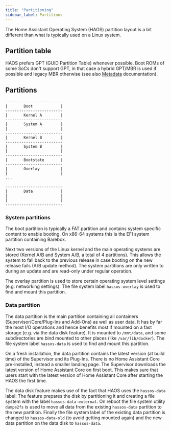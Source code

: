 ```yaml
---
title: "Partitioning"
sidebar_label: Partitions
---
```


The Home Assistant Operating System (HAOS) partition layout is a bit different than what is typically used on a Linux system.

## Partition table

HAOS prefers GPT (GUID Partition Table) whenever possible. Boot ROMs of some SoCs don't support GPT, in that case a hybrid GPT/MBR is used if possible and legacy MBR otherwise (see also [Metadata](board-metadata.md) documentation).

## Partitions

```text
-------------------------
|       Boot            |
-------------------------
|       Kernel A        |
-------------------------
|       System A        |
|                       |
-------------------------
|       Kernel B        |
-------------------------
|       System B        |
|                       |
-------------------------
|       Bootstate       |
-------------------------
|       Overlay         |
|                       |
...

-------------------------
|       Data            |
|                       |
|                       |
-------------------------
```

### System partitions

The boot partition is typically a FAT partition and contains system specific content to enable booting. On x86-64 systems this is the EFI system partition containing Barebox.

Next two versions of the Linux kernel and the main operating systems are stored (Kernel A/B and System A/B, a total of 4 partitions). This allows the system to fall back to the previous release in case booting on the new release fails (A/B update method). The system partitions are only written to during an update and are read-only under regular operation.

The overlay partition is used to store certain operating system level settings (e.g. networking settings). The file system label `hassos-overlay` is used to find and mount this partition.

### Data partition

The data partition is the main partition containing all containers (Supervisor/Core/Plug-Ins and Add-Ons) as well as user data. It has by far the most I/O operations and hence benefits most if mounted on a fast storage (e.g. via the data disk feature). It is mounted to `/mnt/data`, and some subdirectories are bind mounted to other places (like `/var/lib/docker`). The file system label `hassos-data` is used to find and mount this partition.

On a fresh installation, the data partition contains the latest version (at build time) of the Supervisor and its Plug-Ins. There is no Home Assistant Core pre-installed, instead a smaller landing page. The Supervisor downloads the latest version of Home Assistant Core on first boot. This makes sure that users start with the latest version of Home Assistant Core after starting the HAOS the first time.

The data disk feature makes use of the fact that HAOS uses the `hassos-data` label: The feature prepares the disk by partitioning it and creating a file system with the label `hassos-data-external`. On reboot the file system utility `dumpe2fs` is used to move all data from the existing `hassos-data` partition to the new partition. Finally the file system label of the existing data partition is changed to `hassos-data-old` (to avoid getting mounted again) and the new data partition on the data disk to `hassos-data`.

